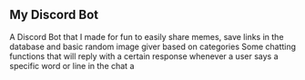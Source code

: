 ## My Discord Bot 
A Discord Bot that I made for fun to easily share memes, save links in the database and basic random image giver based on categories
Some chatting functions that will reply with a certain response whenever a user says a specific word or line in the chat
 a